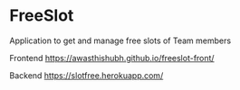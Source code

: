 # FreeSlot

Application to get and manage free slots of Team members

Frontend
https://awasthishubh.github.io/freeslot-front/

Backend
https://slotfree.herokuapp.com/
